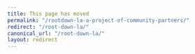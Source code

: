 ```yaml
---
title: This page has moved
permalink: "/rootdown-la-a-project-of-community-partners/"
redirect: "/root-down-la/"
canonical_url: "/root-down-la/"
layout: redirect
---
```

